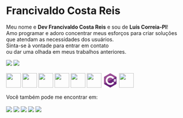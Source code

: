 # Francivaldo Costa Reis

Meu nome e **Dev Francivaldo Costa Reis** e sou de **Luís Correia-PI**!<br>
Amo programar e adoro concentrar meus esforços para criar soluções<br>
que atendam as necessidades dos usuários.<br>
Sinta-se à vontade para entrar em contato<br>
ou dar uma olhada em meus trabalhos anteriores.
<div style="display: inline_block" id="gitPainel">
  <img height="180em" src="https://github-readme-stats.vercel.app/api?username=francivaldo4334&theme=algolia&show_icons=true"/>
  <img height="180em" src="https://github-readme-stats.vercel.app/api/top-langs?username=francivaldo4334&hide=html,scss,stylus,blade,jupyter%20notebook,python,css,shell,batchfile,dockerfile,typescript&theme=algolia&show_icons=true"/>
</div>
<div style="display: inline_block">
  <br/>
  <img src="https://cdn.jsdelivr.net/gh/devicons/devicon/icons/androidstudio/androidstudio-original.svg" height="40px" width="40px" align="center"/>
  <img src="https://cdn.jsdelivr.net/gh/devicons/devicon/icons/kotlin/kotlin-original.svg" height="40px" width="40px" align="center"/>
  <img src="https://cdn.jsdelivr.net/gh/devicons/devicon/icons/spring/spring-original.svg" height="40px" width="40px" align="center"/>
  <img src="https://cdn.jsdelivr.net/gh/devicons/devicon/icons/java/java-original.svg" height="40px" width="40px" align="center"/>
  <img src="https://cdn.jsdelivr.net/gh/devicons/devicon/icons/javascript/javascript-original.svg" height="40px" width="40px" align="center"/>
  <img src="https://cdn.jsdelivr.net/gh/devicons/devicon/icons/dotnetcore/dotnetcore-original.svg" height="40px" width="40px" align="center"/>
  <img src="https://raw.githubusercontent.com/devicons/devicon/master/icons/csharp/csharp-original.svg" height="40px" width="40px" align="center">
  <img src="https://cdn.jsdelivr.net/gh/devicons/devicon/icons/docker/docker-plain-wordmark.svg"  height="40px" width="40px" align="center"/>
</div>
<br/>
Você também pode me encontrar em:
<div style="display: inline_block">
  <br/>
  <a target="_blank" href="https://www.instagram.com/francivaldo.programador/"><img src="https://img.shields.io/badge/Instagram-%23E4405F.svg?style=for-the-badge&logo=Instagram&logoColor=white"/></a>
  <a target="_blank" href="mailto:contato@francivaldo.com.br"><img src="https://img.shields.io/badge/Gmail-D14836?style=for-the-badge&logo=gmail&logoColor=white"/></a>
  <a target="_blank" href="https://www.linkedin.com/in/francivaldo-costa"><img src="https://img.shields.io/badge/linkedin-%230077B5.svg?style=for-the-badge&logo=linkedin&logoColor=white"/></a>
  <a target="_blank" href="https://play.google.com/store/apps/developer?id=Francivaldo"><img src="https://img.shields.io/badge/Google_Play-414141?style=for-the-badge&logo=google-play&logoColor=white"/></a>
  <a target="_blank" href="https://github.com/francivaldo4334"><img src="https://img.shields.io/badge/github-%23121011.svg?style=for-the-badge&logo=github&logoColor=white"/></a>
</div>

